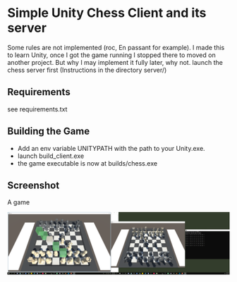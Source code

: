 # Simple Unity Chess Client and its server

Some rules are not implemented (roc, En passant for example). I made this to learn Unity, once I got the game running I stopped there to moved on another project. But why I may implement it fully later, why not.
launch the chess server first (Instructions in the directory server/)

## Requirements

see requirements.txt

## Building the Game

- Add an env variable UNITYPATH with the path to your Unity.exe.
- launch build_client.exe
- the game executable is now at builds/chess.exe


## Screenshot

A game

![](screenshots/two_clients_and_the_server_console.png)
